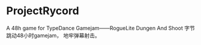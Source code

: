 # ProjectRycord
A 48h game for TypeDance Gamejam——RogueLite Dungen And Shoot
字节跳动48小时gamejam， 地牢弹幕射击。
